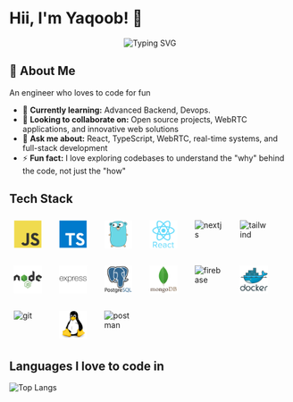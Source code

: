 
# Hii, I'm Yaqoob! 👋

<div align="center">
  <img src="https://readme-typing-svg.herokuapp.com?font=JetBrains+Mono&weight=600&size=22&duration=2500&pause=800&color=4EF0D1&center=true&vCenter=true&width=600&lines=🚀+Full-Stack+Developer;🎥+%26+Backend+Systems;💡+Open+Source+Contributor;📚+Always+Learning+New+Tech" alt="Typing SVG" />
</div>


## 🚀 About Me

An engineer who loves to code for fun

- 🌱 **Currently learning:** Advanced Backend, Devops.
- 👯 **Looking to collaborate on:** Open source projects, WebRTC applications, and innovative web solutions
- 💬 **Ask me about:** React, TypeScript, WebRTC, real-time systems, and full-stack development
- ⚡ **Fun fact:** I love exploring codebases to understand the "why" behind the code, not just the "how"

##  Tech Stack


<p align="left" style="display: flex; flex-wrap: wrap; gap: 15px;">
  <!-- Core Languages -->
  <img src="https://raw.githubusercontent.com/devicons/devicon/master/icons/javascript/javascript-original.svg" alt="javascript" width="50" height="50" style="margin: 8px;"/>
  <img src="https://raw.githubusercontent.com/devicons/devicon/master/icons/typescript/typescript-original.svg" alt="typescript" width="50" height="50" style="margin: 8px;"/>
  <img src="https://raw.githubusercontent.com/devicons/devicon/master/icons/go/go-original.svg" alt="go" width="50" height="50" style="margin: 8px;"/>
  <!-- Frontend -->
  <img src="https://raw.githubusercontent.com/devicons/devicon/master/icons/react/react-original-wordmark.svg" alt="react" width="50" height="50" style="margin: 8px;"/>
  <img src="https://cdn.worldvectorlogo.com/logos/nextjs-2.svg" alt="nextjs" width="50" height="50" style="margin: 8px;"/>
  <img src="https://www.vectorlogo.zone/logos/tailwindcss/tailwindcss-icon.svg" alt="tailwind" width="50" height="50" style="margin: 8px;"/>
  <!-- Backend & Runtime -->
  <img src="https://raw.githubusercontent.com/devicons/devicon/master/icons/nodejs/nodejs-original-wordmark.svg" alt="nodejs" width="50" height="50" style="margin: 8px;"/>
  <img src="https://raw.githubusercontent.com/devicons/devicon/master/icons/express/express-original-wordmark.svg" alt="express" width="50" height="50" style="margin: 8px;"/>
  <!-- Databases -->
  <img src="https://raw.githubusercontent.com/devicons/devicon/master/icons/postgresql/postgresql-original-wordmark.svg" alt="postgresql" width="50" height="50" style="margin: 8px;"/>
  <img src="https://raw.githubusercontent.com/devicons/devicon/master/icons/mongodb/mongodb-original-wordmark.svg" alt="mongodb" width="50" height="50" style="margin: 8px;"/>
  <img src="https://www.vectorlogo.zone/logos/firebase/firebase-icon.svg" alt="firebase" width="50" height="50" style="margin: 8px;"/>
  <!-- DevOps & Tools -->
  <img src="https://raw.githubusercontent.com/devicons/devicon/master/icons/docker/docker-original-wordmark.svg" alt="docker" width="50" height="50" style="margin: 8px;"/>
  <img src="https://www.vectorlogo.zone/logos/git-scm/git-scm-icon.svg" alt="git" width="50" height="50" style="margin: 8px;"/>
  <img src="https://raw.githubusercontent.com/devicons/devicon/master/icons/linux/linux-original.svg" alt="linux" width="50" height="50" style="margin: 8px;"/>
  <img src="https://www.vectorlogo.zone/logos/getpostman/getpostman-icon.svg" alt="postman" width="50" height="50" style="margin: 8px;"/>
</p>







## Languages I love to code in
![Top Langs](https://github-readme-stats.vercel.app/api/top-langs/?username=moyaqoob&layout=compact&theme=tokyonight)



